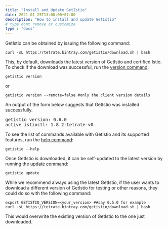 ```yaml
---
title: "Install and Update GetIstio"
date: 2021-01-25T13:00:00+07:00
description: "How to install and update GetIstio"
# type dont remove or customize
type : "docs"
---
```


GetIstio can be obtained by issuing the following command:
```
curl -sL https://tetrate.bintray.com/getistio/download.sh | bash
```
This, by default, downloads the latest version of GetIstio and certified Istio. To check if the download was successful, run the [version command](/getistio-cli/reference/getistio_version):
```
getistio version
```
or
```
getistio version --remote=false #only the client version details
```
An output of the form below suggests that GetIstio was installed successfully.
<pre>getistio version: 0.6.0
active istioctl: 1.8.2-tetrate-v0
</pre>
To see the list of commands available with GetIstio and its supported features, run the [help command](/getistio-cli/reference/getistio_help):
```
getistio --help
```

Once GetIstio is downloaded, it can be self-updated to the latest version by running the [update command](/getistio-cli/reference/getistio_update):
```
getistio update
```

While we recommend always using the latest GetIstio, if the user wants to download a different version of GetIstio for testing or other reasons, they could do so with the following command:
```
export GETISTIO_VERSION=<your_version> ##say 0.5.0 for example
curl -sL https://tetrate.bintray.com/getistio/download.sh | bash
```
This would overwrite the existing version of GetIstio to the one just downloaded.

